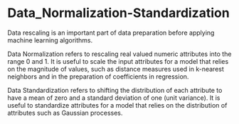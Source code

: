 # Data_Normalization-Standardization
Data rescaling is an important part of data preparation before applying machine learning algorithms.

Data Normalization refers to rescaling real valued numeric attributes into the range 0 and 1. It is useful to scale the input attributes for a model that relies on the magnitude of values, such as distance measures used in k-nearest neighbors and in the preparation of coefficients in regression.

Data Standardization refers to shifting the distribution of each attribute to have a mean of zero and a standard deviation of one (unit variance). It is useful to standardize attributes for a model that relies on the distribution of attributes such as Gaussian processes.
